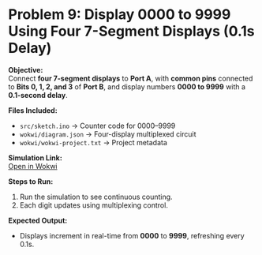 # Problem 9: Display 0000 to 9999 Using Four 7-Segment Displays (0.1s Delay)

**Objective:**  
Connect **four 7-segment displays** to **Port A**, with **common pins** connected to **Bits 0, 1, 2, and 3** of **Port B**, and display numbers **0000 to 9999** with a **0.1-second delay**.

**Files Included:**  
- `src/sketch.ino` → Counter code for 0000–9999  
- `wokwi/diagram.json` → Four-display multiplexed circuit  
- `wokwi/wokwi-project.txt` → Project metadata  

**Simulation Link:**  
[Open in Wokwi](https://wokwi.com/projects/443891772855169025)

**Steps to Run:**  
1. Run the simulation to see continuous counting.  
2. Each digit updates using multiplexing control.  

**Expected Output:**  
- Displays increment in real-time from **0000** to **9999**, refreshing every 0.1s.  
